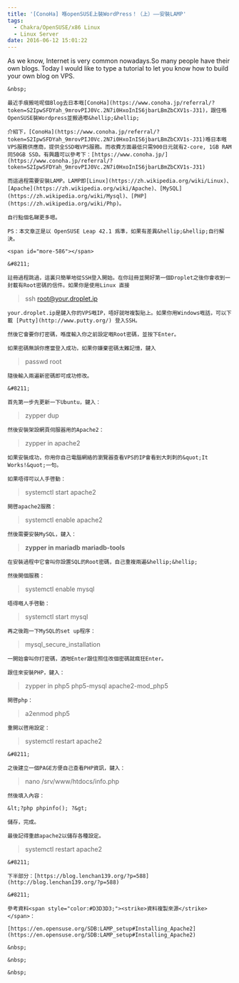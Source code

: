 ```yaml
---
title: '[ConoHa] 喺openSUSE上裝WordPress！（上）——安裝LAMP'
tags:
  - Chakra/OpenSUSE/x86 Linux
  - Linux Server
date: 2016-06-12 15:01:22
---
```


As we know, Internet is very common nowadays.So many people have their own blogs. Today I would like to type a tutorial to let you know how to build your own blog on VPS.

	&nbsp;

	最近手痕搬咗呢個Blog去日本嘅[ConoHa](https://www.conoha.jp/referral/?token=S2IpwSFDYah_9mrovPIJ0Vc.2N7i0HxoInIS6jbarLBmZbCXV1s-J31)，跟住喺OpenSUSE裝Wordpress並搬過嚟&hellip;&hellip;

	介紹下，[ConoHa](https://www.conoha.jp/referral/?token=S2IpwSFDYah_9mrovPIJ0Vc.2N7i0HxoInIS6jbarLBmZbCXV1s-J31)喺日本嘅VPS服務供應商，提供全SSD嘅VPS服務。而收費方面最低只需900日元就有2-core, 1GB RAM同50GB SSD。有興趣可以參考下：[https://www.conoha.jp/](https://www.conoha.jp/referral/?token=S2IpwSFDYah_9mrovPIJ0Vc.2N7i0HxoInIS6jbarLBmZbCXV1s-J31)

	而這過程需要安裝LAMP。LAMP即[Linux](https://zh.wikipedia.org/wiki/Linux)、[Apache](https://zh.wikipedia.org/wiki/Apache)、[MySQL](https://zh.wikipedia.org/wiki/Mysql)、[PHP](https://zh.wikipedia.org/wiki/Php)。

	自行點個名睇更多嗯。

	PS：本文章正是以 OpenSUSE Leap 42.1 爲準，如果有差異&hellip;&hellip;自行解決。

	<span id="more-586"></span>

	&#8211;

	註冊過程跳過，這裏只簡單地從SSH登入開始。在你註冊並開好第一個Droplet之後你會收到一封載有Root密碼的信件。如果你是使用Linux 直接

> ssh root@your.droplet.ip

	your.droplet.ip是鍵入你的VPS嘅IP，唔好就咁複製貼上。如果你用Windows嘅話，可以下載 [Putty](http://www.putty.org/) 登入SSH。

	然後它會要你打密碼，喺度輸入你之前設定嘅Root密碼，並按下Enter。

	如果密碼無誤你應當登入成功，如果你嫌棄密碼太難記憶，鍵入

> passwd root

	隨後輸入兩遍新密碼即可成功修改。

	&#8211;

	首先第一步先更新一下Ubuntu，鍵入：

> zypper dup

	然後安裝架設網頁伺服器用的Apache2：

> zypper in apache2

	如果安裝成功，你用你自己電腦網絡的瀏覽器查看VPS的IP會看到大刺刺的&quot;It Works!&quot;一句。

	如果唔得可以人手啓動：

> systemctl start apache2

	開啓apache2服務：

> systemctl enable apache2

	然後需要安裝MySQL，鍵入：

> <span style="font-weight: bold;">zypper in mariadb mariadb-tools</span>

	在安裝過程中它會叫你設置SQL的Root密碼，自己重複兩遍&hellip;&hellip;

	然後開個服務：

> systemctl enable mysql

	唔得嘅人手啓動：

> systemctl start mysql

	再之後跑一下MySQL的set up程序：

> mysql_secure_installation

	一開始會叫你打密碼，酒咁Enter跟住照住改個密碼就瘋狂Enter。

	跟住來安裝PHP，鍵入：

> zypper in php5 php5-mysql apache2-mod_php5

	開啓php：

> a2enmod php5

	重開以啓用設定：

> systemctl restart apache2

	&#8211;

	之後建立一個PAGE方便自己查看PHP資訊，鍵入：

> nano /srv/www/htdocs/info.php

	然後填入內容：

	&lt;?php phpinfo(); ?&gt;

	儲存，完成。

	最後記得重啟apache2以儲存各種設定。

> systemctl restart apache2

	&#8211;

	下半部分：[https://blog.lenchan139.org/?p=588](http://blog.lenchan139.org/?p=588)

	&#8211;

	參考資料<span style="color:#D3D3D3;"><strike>資料複製來源</strike></span>：

	[https://en.opensuse.org/SDB:LAMP_setup#Installing_Apache2](https://en.opensuse.org/SDB:LAMP_setup#Installing_Apache2)

	&nbsp;

	&nbsp;

	&nbsp;
